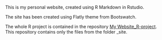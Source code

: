 This is my personal website, created using R Markdown in Rstudio.

The site has been created using Flatly theme from Bootswatch.

The whole R project is contained in the repository <a href='https://github.com/bishwaruppaul/My-Website_R-project'>My Website_R-project</a>. This repository contains only the files from the folder _site.
